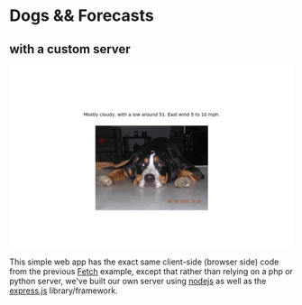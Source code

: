 # Dogs && Forecasts
## with a custom server

![screenshot](screenshot.png)

This simple web app has the exact same client-side (browser side) code from the previous [Fetch](https://github.com/net-art-uchicago/web-app-demos/tree/fetch) example, except that rather than relying on a php or python server, we've built our own server using [nodejs](https://nodejs.org/) as well as the [express.js](https://expressjs.com/) library/framework.
